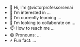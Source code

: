 - 👋 Hi, I’m @victorprofessorsenai
- 👀 I’m interested in ...
- 🌱 I’m currently learning ...
- 💞️ I’m looking to collaborate on ...
- 📫 How to reach me ...
- 😄 Pronouns: ...
- ⚡ Fun fact: ...

<!---
victorprofessorsenai/victorprofessorsenai is a ✨ special ✨ repository because its `README.md` (this file) appears on your GitHub profile.
You can click the Preview link to take a look at your changes.
--->
